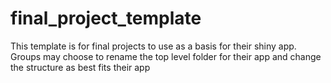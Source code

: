 # final_project_template
This template is for final projects to use as a basis for their shiny app.
Groups may choose to rename the top level folder for their app and change the structure as best fits their app
